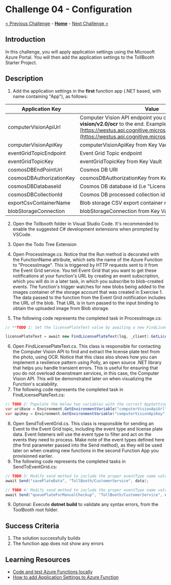 # Challenge 04 - Configuration

[< Previous Challenge](./Challenge-03.md) - **[Home](../README.md)** - [Next Challenge >](./Challenge-05.md)

## Introduction

In this challenge, you will apply application settings using the Microsoft Azure Portal. You will then add the application settings to the TollBooth Starter Project.

## Description

1. Add the application settings in the **first** function app (.NET based, with name containing &quot;App&quot;), as follows:

| **Application Key** | **Value** |
| --- | --- |
| computerVisionApiUrl | Computer Vision API endpoint you copied earlier. Append **vision/v2.0/ocr** to the end. Example: [https://westus.api.cognitive.microsoft.com/vision/v2.0/ocr](https://westus.api.cognitive.microsoft.com/vision/v2.0/ocr) |
| computerVisionApiKey | computerVisionApiKey from Key Vault |
| eventGridTopicEndpoint | Event Grid Topic endpoint |
| eventGridTopicKey | eventGridTopicKey from Key Vault |
| cosmosDBEndPointUrl | Cosmos DB URI |
| cosmosDBAuthorizationKey | cosmosDBAuthorizationKey from Key Vault |
| cosmosDBDatabaseId | Cosmos DB database id (i.e "LicensePlates") |
| cosmosDBCollectionId | Cosmos DB processed collection id (i.e "Processed") |
| exportCsvContainerName | Blob storage CSV export container name (i.e "export") |
| blobStorageConnection | blobStorageConnection from Key Vault |
 
2. Open the Tollbooth folder in Visual Studio Code. It's recommended to enable the suggested C# development extensions when prompted by VSCode.
3. Open the Todo Tree Extension
4. Open ProcessImage.cs. Notice that the Run method is decorated with the FunctionName attribute, which sets the name of the Azure Function to &quot;ProcessImage&quot;. This is triggered by HTTP requests sent to it from the Event Grid service. You tell Event Grid that you want to get these notifications at your function&#39;s URL by creating an event subscription, which you will do in a later task, in which you subscribe to blob-created events. The function&#39;s trigger watches for new blobs being added to the images container of the storage account that was created in Exercise 1. The data passed to the function from the Event Grid notification includes the URL of the blob. That URL is in turn passed to the input binding to obtain the uploaded image from Blob storage.

5.  The following code represents the completed task in ProcessImage.cs:

```csharp
// **TODO 1: Set the licensePlateText value by awaiting a new FindLicensePlateText.GetLicensePlate method.**

licensePlateText = await new FindLicensePlateText(log, _client).GetLicensePlate(licensePlateImage);
```

6. Open FindLicensePlateText.cs. This class is responsible for contacting the Computer Vision API to find and extract the license plate text from the photo, using OCR. Notice that this class also shows how you can implement a resilience pattern using Polly, an open source .NET library that helps you handle transient errors. This is useful for ensuring that you do not overload downstream services, in this case, the Computer Vision API. This will be demonstrated later on when visualizing the Function&#39;s scalability.
7. The following code represents the completed task in FindLicensePlateText.cs:


```csharp
// TODO 2: Populate the below two variables with the correct AppSettings properties.
var uriBase = Environment.GetEnvironmentVariable("computerVisionApiUrl");
var apiKey = Environment.GetEnvironmentVariable("computerVisionApiKey");
```

8. Open SendToEventGrid.cs. This class is responsible for sending an Event to the Event Grid topic, including the event type and license plate data. Event listeners will use the event type to filter and act on the events they need to process. Make note of the event types defined here (the first parameter passed into the Send method), as they will be used later on when creating new functions in the second Function App you provisioned earlier.
9. The following code represents the completed tasks in SendToEventGrid.cs:

```csharp
// TODO 3: Modify send method to include the proper eventType name value for saving plate data.
await Send("savePlateData", "TollBooth/CustomerService", data);

// TODO 4: Modify send method to include the proper eventType name value for queuing plate for manual review.
await Send("queuePlateForManualCheckup", "TollBooth/CustomerService", data);
```

9. Optional: Execute **dotnet build** to validate any syntax errors, from the ToolBooth root folder.


## Success Criteria

1. The solution successfully builds
2. The function app does not show any errors

## Learning Resources

- [Code and test Azure Functions locally](https://docs.microsoft.com/azure/azure-functions/functions-run-local)
- [How to add Application Settings to Azure Function](https://docs.microsoft.com/en-us/azure/azure-functions/functions-how-to-use-azure-function-app-settings)